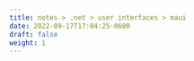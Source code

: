 ```yaml
---
title: notes > .net > user interfaces > maui
date: 2022-09-17T17:04:25-0600
draft: false
weight: 1
---
```


